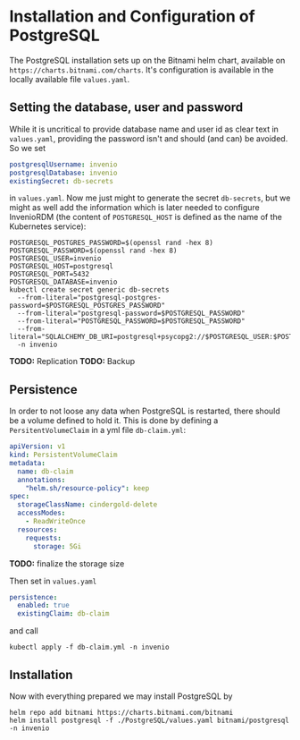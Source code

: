 # Installation and Configuration of PostgreSQL

The PostgreSQL installation sets up on the Bitnami helm chart, available on 
`https://charts.bitnami.com/charts`. It's configuration is available in the locally available file
`values.yaml`.

## Setting the database, user and password

While it is uncritical to provide database name and user id as clear text in `values.yaml`, providing the 
password isn't and should (and can) be avoided. So we set 
```yaml
postgresqlUsername: invenio
postgresqlDatabase: invenio
existingSecret: db-secrets
```
in `values.yaml`. Now me just might to generate the secret `db-secrets`, but we might as well add the information
which is later needed to configure InvenioRDM (the content of `POSTGRESQL_HOST` is defined as the name of the 
Kubernetes service):
```shell
POSTGRESQL_POSTGRES_PASSWORD=$(openssl rand -hex 8)
POSTGRESQL_PASSWORD=$(openssl rand -hex 8)
POSTGRESQL_USER=invenio
POSTGRESQL_HOST=postgresql
POSTGRESQL_PORT=5432
POSTGRESQL_DATABASE=invenio
kubectl create secret generic db-secrets  
  --from-literal="postgresql-postgres-password=$POSTGRESQL_POSTGRES_PASSWORD"
  --from-literal="postgresql-password=$POSTGRESQL_PASSWORD"
  --from-literal="POSTGRESQL_PASSWORD=$POSTGRESQL_PASSWORD"
  --from-literal="SQLALCHEMY_DB_URI=postgresql+psycopg2://$POSTGRESQL_USER:$POSTGRESQL_PASSWORD@$POSTGRESQL_HOST:$POSTGRESQL_PORT/$POSTGRESQL_DATABASE"
  -n invenio
```

**TODO:** Replication
**TODO:** Backup

## Persistence

In order to not loose any data when PostgreSQL is restarted, there should be a volume defined to hold it. This is 
done by defining a `PersitentVolumeClaim` in a yml file `db-claim.yml`:

```yaml
apiVersion: v1
kind: PersistentVolumeClaim
metadata:
  name: db-claim
  annotations:
    "helm.sh/resource-policy": keep
spec:
  storageClassName: cindergold-delete
  accessModes:
    - ReadWriteOnce
  resources:
    requests:
      storage: 5Gi
```
**TODO:** finalize the storage size

Then set in `values.yaml`
```yaml
persistence:
  enabled: true
  existingClaim: db-claim
```
and call
```shell
kubectl apply -f db-claim.yml -n invenio
```

## Installation

Now with everything prepared we may install PostgreSQL by

```shell
helm repo add bitnami https://charts.bitnami.com/bitnami
helm install postgresql -f ./PostgreSQL/values.yaml bitnami/postgresql -n invenio
```
